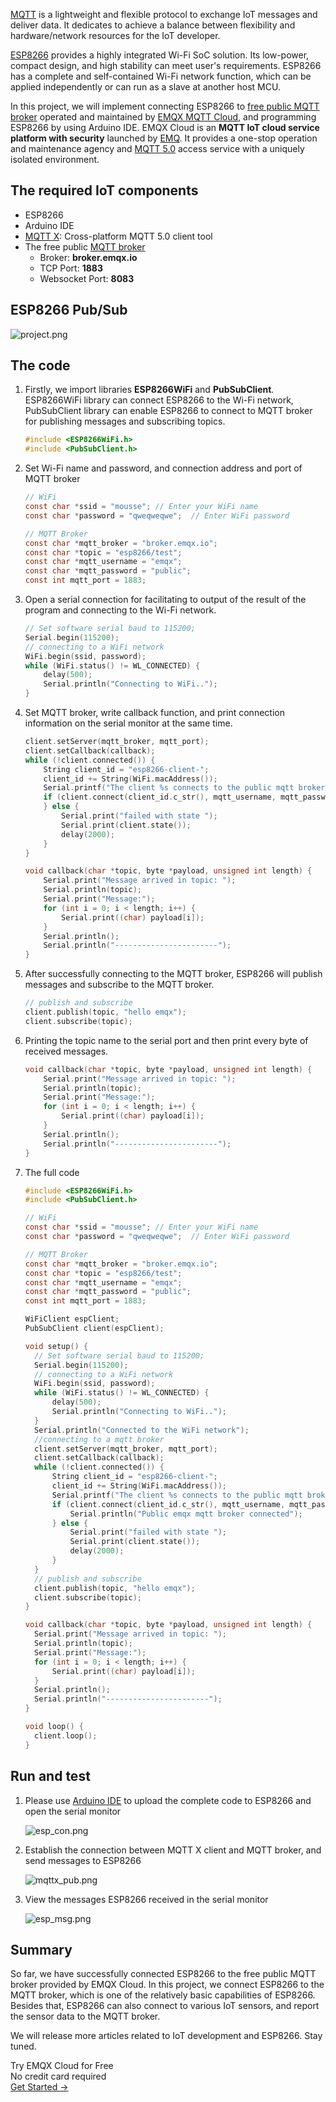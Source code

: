 [MQTT](https://www.emqx.com/en/mqtt) is a lightweight and flexible protocol to exchange IoT messages and deliver data. It dedicates to achieve a balance between flexibility and hardware/network resources for the IoT developer.

[ESP8266](https://www.espressif.com) provides a highly integrated Wi-Fi SoC solution. Its low-power, compact design, and high stability can meet user's requirements. ESP8266 has a complete and self-contained Wi-Fi network function, which can be applied independently or can run as a slave at another host MCU.

In this project, we will implement connecting ESP8266 to [free public MQTT broker](https://www.emqx.com/en/mqtt/public-mqtt5-broker) operated and maintained by [EMQX MQTT Cloud](https://www.emqx.com/en/cloud), and programming ESP8266 by using Arduino IDE. EMQX Cloud is an **MQTT IoT cloud service platform with security** launched by [EMQ](https://www.emqx.com/en). It provides a one-stop operation and maintenance agency and [MQTT 5.0](https://www.emqx.com/en/mqtt/mqtt5) access service with a uniquely isolated environment.

## The required IoT components 

- ESP8266
- Arduino IDE
- [MQTT X](https://mqttx.app): Cross-platform MQTT 5.0 client tool
- The free public [MQTT broker](https://www.emqx.com/en/products/emqx)
  - Broker: **broker.emqx.io**
  - TCP Port: **1883**
  - Websocket Port: **8083**



## ESP8266 Pub/Sub

![project.png](https://assets.emqx.com/images/35a817d8c8b74c0481983b8c9ac0fee7.png)


## The code

1. Firstly, we import libraries **ESP8266WiFi** and **PubSubClient**. ESP8266WiFi library can connect ESP8266 to the Wi-Fi network, PubSubClient library can enable ESP8266 to connect to MQTT broker for publishing messages and subscribing topics.

   ```c
   #include <ESP8266WiFi.h>
   #include <PubSubClient.h>
   ```

2. Set Wi-Fi name and password, and connection address and port of MQTT broker

   ```c
   // WiFi
   const char *ssid = "mousse"; // Enter your WiFi name
   const char *password = "qweqweqwe";  // Enter WiFi password
   
   // MQTT Broker
   const char *mqtt_broker = "broker.emqx.io";
   const char *topic = "esp8266/test";
   const char *mqtt_username = "emqx";
   const char *mqtt_password = "public";
   const int mqtt_port = 1883;
   ```

3. Open a serial connection for facilitating to output of the result of the program and connecting to the Wi-Fi network.

   ```c
   // Set software serial baud to 115200;
   Serial.begin(115200);
   // connecting to a WiFi network
   WiFi.begin(ssid, password);
   while (WiFi.status() != WL_CONNECTED) {
       delay(500);
       Serial.println("Connecting to WiFi..");
   }
   ```

4. Set MQTT broker, write callback function, and print connection information on the serial monitor at the same time.

   ```c
   client.setServer(mqtt_broker, mqtt_port);
   client.setCallback(callback);
   while (!client.connected()) {
       String client_id = "esp8266-client-";
       client_id += String(WiFi.macAddress());
       Serial.printf("The client %s connects to the public mqtt broker\n", client_id.c_str());
       if (client.connect(client_id.c_str(), mqtt_username, mqtt_password)) {
       } else {
           Serial.print("failed with state ");
           Serial.print(client.state());
           delay(2000);
       }
   }
   
   void callback(char *topic, byte *payload, unsigned int length) {
       Serial.print("Message arrived in topic: ");
       Serial.println(topic);
       Serial.print("Message:");
       for (int i = 0; i < length; i++) {
           Serial.print((char) payload[i]);
       }
       Serial.println();
       Serial.println("-----------------------");
   }
   ```

5. After successfully connecting to the MQTT broker, ESP8266 will publish messages and subscribe to the MQTT broker.

   ```c
   // publish and subscribe
   client.publish(topic, "hello emqx");
   client.subscribe(topic);
   ```

6. Printing the topic name to the serial port and then print every byte of received messages.

   ```c
   void callback(char *topic, byte *payload, unsigned int length) {
       Serial.print("Message arrived in topic: ");
       Serial.println(topic);
       Serial.print("Message:");
       for (int i = 0; i < length; i++) {
           Serial.print((char) payload[i]);
       }
       Serial.println();
       Serial.println("-----------------------");
   }
   ```

7. The full code

   ```c
   #include <ESP8266WiFi.h>
   #include <PubSubClient.h>
   
   // WiFi
   const char *ssid = "mousse"; // Enter your WiFi name
   const char *password = "qweqweqwe";  // Enter WiFi password
   
   // MQTT Broker
   const char *mqtt_broker = "broker.emqx.io";
   const char *topic = "esp8266/test";
   const char *mqtt_username = "emqx";
   const char *mqtt_password = "public";
   const int mqtt_port = 1883;
   
   WiFiClient espClient;
   PubSubClient client(espClient);
   
   void setup() {
     // Set software serial baud to 115200;
     Serial.begin(115200);
     // connecting to a WiFi network
     WiFi.begin(ssid, password);
     while (WiFi.status() != WL_CONNECTED) {
         delay(500);
         Serial.println("Connecting to WiFi..");
     }
     Serial.println("Connected to the WiFi network");
     //connecting to a mqtt broker
     client.setServer(mqtt_broker, mqtt_port);
     client.setCallback(callback);
     while (!client.connected()) {
         String client_id = "esp8266-client-";
         client_id += String(WiFi.macAddress());
         Serial.printf("The client %s connects to the public mqtt broker\n", client_id.c_str());
         if (client.connect(client_id.c_str(), mqtt_username, mqtt_password)) {
             Serial.println("Public emqx mqtt broker connected");
         } else {
             Serial.print("failed with state ");
             Serial.print(client.state());
             delay(2000);
         }
     }
     // publish and subscribe
     client.publish(topic, "hello emqx");
     client.subscribe(topic);
   }
   
   void callback(char *topic, byte *payload, unsigned int length) {
     Serial.print("Message arrived in topic: ");
     Serial.println(topic);
     Serial.print("Message:");
     for (int i = 0; i < length; i++) {
         Serial.print((char) payload[i]);
     }
     Serial.println();
     Serial.println("-----------------------");
   }
   
   void loop() {
     client.loop();
   }
   ```


## Run and test

1. Please use  [Arduino IDE](https://www.arduino.cc/en/Main/Software) to upload the complete code to ESP8266 and open the serial monitor

   ![esp_con.png](https://assets.emqx.com/images/4c97b1546d31021cc22c64ae7ce4863b.png)

2. Establish the connection between MQTT X client and MQTT broker, and send messages to ESP8266

   ![mqttx_pub.png](https://assets.emqx.com/images/daa2c401453155045f2c068bcd57d66a.png)

3. View the messages ESP8266 received in the serial monitor

   ![esp_msg.png](https://assets.emqx.com/images/8c98d850cdfd5c98db94471d0f6a308f.png)


## Summary

So far, we have successfully connected ESP8266 to the free public MQTT broker provided by EMQX Cloud. In this project, we connect ESP8266 to the MQTT broker, which is one of the relatively basic capabilities of ESP8266. Besides that, ESP8266 can also connect to various IoT sensors, and report the sensor data to the MQTT broker.

We will release more articles related to IoT development and ESP8266. Stay tuned.


<section class="promotion">
    <div>
        Try EMQX Cloud for Free
        <div class="is-size-14 is-text-normal has-text-weight-normal">No credit card required</div>
    </div>
    <a href="https://www.emqx.com/en/signup?continue=https://cloud-intl.emqx.com/console/deployments/0?oper=new" class="button is-gradient px-5">Get Started →</a>
</section>
